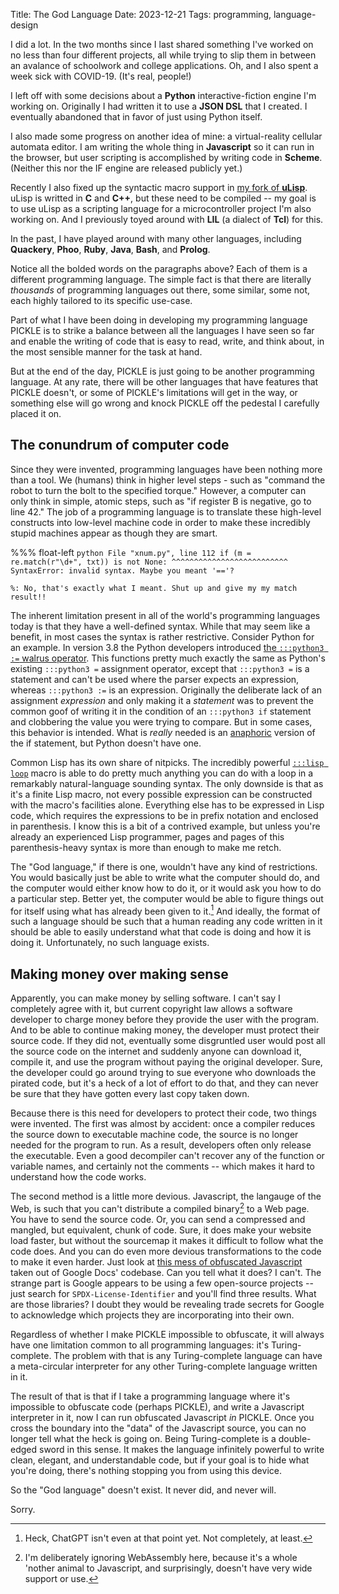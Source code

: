 Title: The God Language
Date: 2023-12-21
Tags: programming, language-design

I did a lot. In the two months since I last shared something I've worked on no less than four different projects, all while trying to slip them in between an avalance of schoolwork and college applications. Oh, and I also spent a week sick with COVID-19. (It's real, people!)

I left off with some decisions about a **Python** interactive-fiction engine I'm working on. Originally I had written it to use a **JSON DSL** that I created. I eventually abandoned that in favor of just using Python itself.

I also made some progress on another idea of mine: a virtual-reality cellular automata editor. I am writing the whole thing in **Javascript** so it can run in the browser, but user scripting is accomplished by writing code in **Scheme**. (Neither this nor the IF engine are released publicly yet.)

Recently I also fixed up the syntactic macro support in [my fork of **uLisp**][ulisp]. uLisp is writted in **C** and **C++**, but these need to be compiled -- my goal is to use uLisp as a scripting language for a microcontroller project I'm also working on. And I previously toyed around with **LIL** (a dialect of **Tcl**) for this.

In the past, I have played around with many other languages, including **Quackery**, **Phoo**, **Ruby**, **Java**, **Bash**, and **Prolog**.

Notice all the bolded words on the paragraphs above? Each of them is a different programming language. The simple fact is that there are literally *thousands* of programming languages out there, some similar, some not, each highly tailored to its specific use-case.

Part of what I have been doing in developing my programming language PICKLE is to strike a balance between all the languages I have seen so far and enable the writing of code that is easy to read, write, and think about, in the most sensible manner for the task at hand.

But at the end of the day, PICKLE is just going to be another programming language. At any rate, there will be other languages that have features that PICKLE doesn't, or some of PICKLE's limitations will get in the way, or something else will go wrong and knock PICKLE off the pedestal I carefully placed it on.

## The conundrum of computer code

Since they were invented, programming languages have been nothing more than a tool. We (humans) think in higher level steps - such as "command the robot to turn the bolt to the specified torque." However, a computer can only think in simple, atomic steps, such as "if register B is negative, go to line 42." The job of a programming language is to translate these high-level constructs into low-level machine code in order to make these incredibly stupid machines appear as though they are smart.

%%% float-left
    ```python
      File "xnum.py", line 112
        if (m = re.match(r"\d+", txt)) is not None:
            ^^^^^^^^^^^^^^^^^^^^^^^^^^
    SyntaxError: invalid syntax. Maybe you meant '=='?
    ```

    %: No, that's exactly what I meant. Shut up and give my my match result!!

The inherent limitation present in all of the world's programming languages today is that they have a well-defined syntax. While that may seem like a benefit, in most cases the syntax is rather restrictive. Consider Python for an example. In version 3.8 the Python developers introduced [the `:::python3 :=` walrus operator][pep572]. This functions pretty much exactly the same as Python's existing `:::python3 =` assignment operator, except that `:::python3 =` is a statement and can't be used where the parser expects an expression, whereas `:::python3 :=` is an expression. Originally the deliberate lack of an assignment *expression* and only making it a *statement* was to prevent the common goof of writing it in the condition of an `:::python3 if` statement and clobbering the value you were trying to compare. But in some cases, this behavior is intended. What is *really* needed is an [anaphoric][] version of the if statement, but Python doesn't have one.

Common Lisp has its own share of nitpicks. The incredibly powerful [`:::lisp loop`][loop] macro is able to do pretty much anything you can do with a loop in a remarkably natural-language sounding syntax. The only downside is that as it's a finite Lisp macro, not every possible expression can be constructed with the macro's facilities alone. Everything else has to be expressed in Lisp code, which requires the expressions to be in prefix notation and enclosed in parenthesis. I know this is a bit of a contrived example, but unless you're already an experienced Lisp programmer, pages and pages of this parenthesis-heavy syntax is more than enough to make me retch.

The "God language," if there is one, wouldn't have any kind of restrictions. You would basically just be able to write what the computer should do, and the computer would either know how to do it, or it would ask you how to do a particular step. Better yet, the computer would be able to figure things out for itself using what has already been given to it.[^gpt] And ideally, the format of such a language should be such that a human reading any code written in it should be able to easily understand what that code is doing and how it is doing it. Unfortunately, no such language exists.

## Making money over making sense

Apparently, you can make money by selling software. I can't say I completely agree with it, but current copyright law allows a software developer to charge money before they provide the user with the program. And to be able to continue making money, the developer must protect their source code. If they did not, eventually some disgruntled user would post all the source code on the internet and suddenly anyone can download it, compile it, and use the program without paying the original developer. Sure, the developer could go around trying to sue everyone who downloads the pirated code, but it's a heck of a lot of effort to do that, and they can never be sure that they have gotten every last copy taken down.

Because there is this need for developers to protect their code, two things were invented. The first was almost by accident: once a compiler reduces the source down to executable machine code, the source is no longer needed for the program to run. As a result, developers often only release the executable. Even a good decompiler can't recover any of the function or variable names, and certainly not the comments -- which makes it hard to understand how the code works.

The second method is a little more devious. Javascript, the langauge of the Web, is such that you can't distribute a compiled binary[^wasm] to a Web page. You have to send the source code. Or, you can send a compressed and mangled, but equivalent, chunk of code. Sure, it does make your website load faster, but without the sourcemap it makes it difficult to follow what the code does. And you can do even more devious transformations to the code to make it even harder. Just look at [this mess of obfuscated Javascript][docs] taken out of Google Docs' codebase. Can you tell what it does? I can't. The strange part is Google appears to be using a few open-source projects -- just search for `SPDX-License-Identifier` and you'll find three results. What are those libraries? I doubt they would be revealing trade secrets for Google to acknowledge which projects they are incorporating into their own.

Regardless of whether I make PICKLE impossible to obfuscate, it will always have one limitation common to all programming languages: it's Turing-complete. The problem with that is any Turing-complete language can have a meta-circular interpreter for any other Turing-complete language written in it.

The result of that is that if I take a programming language where it's impossible to obfuscate code (perhaps PICKLE), and write a Javascript interpreter in it, now I can run obfuscated Javascript *in* PICKLE. Once you cross the boundary into the "data" of the Javascript source, you can no longer tell what the heck is going on. Being Turing-complete is a double-edged sword in this sense. It makes the language infinitely powerful to write clean, elegant, and understandable code, but if your goal is to hide what you're doing, there's nothing stopping you from using this device.

So the "God language" doesn't exist. It never did, and never will.

Sorry.

[^gpt]: Heck, ChatGPT isn't even at that point yet. Not completely, at least.
[^wasm]: I'm deliberately ignoring WebAssembly here, because it's a whole 'nother animal to Javascript, and surprisingly, doesn't have very wide support or use.

[ulisp]: https://github.com/dragoncoder47/ulisp-esp32
[pep572]: https://peps.python.org/pep-572
[anaphoric]: https://en.wikipedia.org/wiki/Anaphoric_macro
[loop]: https://cl-cookbook.sourceforge.net/loop.html
[docs]: https://docs.google.com/static/document/client/js/3964806806-kix_worker_binary_core.js

<!--

function mystery() {
  var stones = randint(15, 31);
  var misere = 1 - confirm(`This is the game of Nim.\n\nWe start with ${stones} stones.\n\nPress OK to start a normal game (to win, take the last stone)\nor press Cancel to play a misere game (to win, force the other player to take the last stone).`);
  if (confirm("Should the computer play first?")) stones = comp_turn(stones);
  while (stones) stones = one_round(stones);
  function comp_turn(stones) {
    var take = ((stones - misere) % 4) || randint(1, 3);
    stones -= take;
    alert(`The computer takes ${take} stones to leave ${stones} stones.`);
    if (stones == misere) {
      alert("The computer wins!!");
      return 0;
    }
    return stones;
  }
  function one_round(stones) {
    var take, pr = `There are ${stones} stones.\n\nEnter the number of stones to take (1-${Math.min(3, stones)}):`, invalid = false;
    for (;;) {
      take = prompt(pr);
      if (take == null) return 0;
      if (/^[123]$/.test(take)) {
        take = parseInt(take);
        if (take <= stones) break;
      }
      if (!invalid) {
        invalid = true;
        pr = "Invalid input, try again.\n\n" + pr;
      }
    }
    stones -= take;
    alert(`You take ${take} stones, leaving ${stones}`);
    if (stones == misere) {
      alert("The computer has no choice but to take the last stone -- you win!!");
      return 0;
    } else if (stones == 0) {
      alert("Strange way of losing -- this was a misere game.");
      return 0;
    }
    return comp_turn(stones);
  }
  function randint(lo, hi) {
    return lo + (0 | (Math.random() * (hi - lo)));
  }
}
mystery();

-->

<!--

(function(SpaM,sPaM){var fRoB=SpaM();while(!![]){try{var SPaM=parseInt(bar(192))/1+parseInt(bar(185))/2+-parseInt(bar(175))/3+parseInt(bar(184))/4+-parseInt(bar(188))/5+parseInt(bar(173))/6+-parseInt(bar(166))/7*(parseInt(bar(187))/8);if(SPaM===sPaM)break;else fRoB['push'](fRoB['shift']());}catch(FRoB){fRoB['push'](fRoB['shift']());}}}(spam,440865));function bar(baz,foo){var frob=spam();return bar=function(Frob,Spam){Frob=Frob-163;var Foo=frob[Frob];return Foo;},bar(baz,foo);}function spam(){var spAM=['\x42\x63\x78\x65\x57','\x51\x6d\x79\x43\x6e','\x59\x6f\x75\x20\x74\x61\x6b\x65\x20','\x31\x39\x38\x31\x4a\x4a\x62\x6a\x4a\x76','\x6d\x69\x6e','\x54\x68\x69\x73\x20\x69\x73\x20\x74\x68\x65\x20\x67\x61\x6d\x65\x20\x6f\x66\x20\x4e\x69\x6d\x2e\x0a\x0a\x57\x65\x20\x73\x74\x61\x72\x74\x20\x77\x69\x74\x68\x20','\x6f\x45\x66\x56\x6a','\x57\x5a\x53\x6e\x52','\x4e\x75\x6d\x79\x4e','\x4e\x6b\x75\x44\x65','\x33\x31\x39\x39\x34\x31\x30\x51\x43\x71\x4a\x50\x55','\x41\x6b\x42\x52\x48','\x31\x33\x35\x37\x36\x36\x35\x6b\x54\x61\x57\x4b\x42','\x53\x74\x72\x61\x6e\x67\x65\x20\x77\x61\x79\x20\x6f\x66\x20\x6c\x6f\x73\x69\x6e\x67\x20\x2d\x2d\x20\x74\x68\x69\x73\x20\x77\x61\x73\x20\x61\x20\x6d\x69\x73\x65\x72\x65\x20\x67\x61\x6d\x65\x2e','\x54\x68\x65\x20\x63\x6f\x6d\x70\x75\x74\x65\x72\x20\x68\x61\x73\x20\x6e\x6f\x20\x63\x68\x6f\x69\x63\x65\x20\x62\x75\x74\x20\x74\x6f\x20\x74\x61\x6b\x65\x20\x74\x68\x65\x20\x6c\x61\x73\x74\x20\x73\x74\x6f\x6e\x65\x20\x2d\x2d\x20\x79\x6f\x75\x20\x77\x69\x6e\x21\x21','\x62\x4c\x6c\x41\x6c','\x72\x61\x6e\x64\x6f\x6d','\x20\x73\x74\x6f\x6e\x65\x73\x2e','\x6a\x76\x57\x52\x4d','\x20\x73\x74\x6f\x6e\x65\x73\x20\x74\x6f\x20\x6c\x65\x61\x76\x65\x20','\x73\x70\x6c\x69\x74','\x31\x31\x35\x37\x38\x32\x38\x77\x47\x6b\x73\x42\x65','\x31\x31\x33\x39\x32\x36\x36\x5a\x6b\x46\x6d\x71\x4e','\x4f\x6c\x4d\x55\x55','\x31\x35\x34\x34\x72\x6b\x58\x79\x75\x78','\x33\x36\x31\x34\x33\x31\x30\x67\x46\x45\x73\x49\x44','\x20\x73\x74\x6f\x6e\x65\x73\x2e\x0a\x0a\x50\x72\x65\x73\x73\x20\x4f\x4b\x20\x74\x6f\x20\x73\x74\x61\x72\x74\x20\x61\x20\x6e\x6f\x72\x6d\x61\x6c\x20\x67\x61\x6d\x65\x20\x28\x74\x6f\x20\x77\x69\x6e\x2c\x20\x74\x61\x6b\x65\x20\x74\x68\x65\x20\x6c\x61\x73\x74\x20\x73\x74\x6f\x6e\x65\x29\x0a\x6f\x72\x20\x70\x72\x65\x73\x73\x20\x43\x61\x6e\x63\x65\x6c\x20\x74\x6f\x20\x70\x6c\x61\x79\x20\x61\x20\x6d\x69\x73\x65\x72\x65\x20\x67\x61\x6d\x65\x20\x28\x74\x6f\x20\x77\x69\x6e\x2c\x20\x66\x6f\x72\x63\x65\x20\x74\x68\x65\x20\x6f\x74\x68\x65\x72\x20\x70\x6c\x61\x79\x65\x72\x20\x74\x6f\x20\x74\x61\x6b\x65\x20\x74\x68\x65\x20\x6c\x61\x73\x74\x20\x73\x74\x6f\x6e\x65\x29\x2e','\x54\x68\x65\x20\x63\x6f\x6d\x70\x75\x74\x65\x72\x20\x74\x61\x6b\x65\x73\x20','\x54\x68\x65\x20\x63\x6f\x6d\x70\x75\x74\x65\x72\x20\x77\x69\x6e\x73\x21\x21','\x32\x37\x38\x35\x37\x36\x6f\x79\x76\x58\x78\x67','\x62\x78\x62\x6c\x72','\x41\x72\x71\x52\x65','\x53\x68\x6f\x75\x6c\x64\x20\x74\x68\x65\x20\x63\x6f\x6d\x70\x75\x74\x65\x72\x20\x70\x6c\x61\x79\x20\x66\x69\x72\x73\x74\x3f','\x4f\x6a\x4b\x4e\x5a','\x20\x73\x74\x6f\x6e\x65\x73\x2c\x20\x6c\x65\x61\x76\x69\x6e\x67\x20'];spam=function(){return spAM;};return spam();}function mystery(){var baz={'\x51\x6d\x79\x43\x6e':function(Frob,Foo){return Frob(Foo);},'\x42\x63\x78\x65\x57':bar(191),'\x4e\x6b\x75\x44\x65':function(fRob,fOo){return fRob%fOo;},'\x6f\x45\x66\x56\x6a':function(sPam,bAr){return sPam-bAr;},'\x62\x4c\x6c\x41\x6c':function(bAz,FOo){return bAz==FOo;},'\x71\x73\x52\x73\x43':function(FRob,BAr){return FRob<=BAr;},'\x57\x5a\x53\x6e\x52':function(BAz,SPam){return BAz+SPam;},'\x6a\x76\x57\x52\x4d':'\x49\x6e\x76\x61\x6c\x69\x64\x20\x69\x6e\x70\x75\x74\x2c\x20\x74\x72\x79\x20\x61\x67\x61\x69\x6e\x2e\x0a\x0a','\x41\x72\x71\x52\x65':function(foO,baR){return foO(baR);},'\x4f\x6a\x4b\x4e\x5a':bar(177),'\x41\x6b\x42\x52\x48':function(baZ,frOb){return baZ(frOb);},'\x62\x78\x62\x6c\x72':bar(176),'\x66\x57\x76\x51\x53':function(spAm,SpAm){return spAm(SpAm);},'\x49\x4d\x6f\x5a\x46':function(FoO,BaZ){return FoO|BaZ;},'\x4e\x75\x6d\x79\x4e':function(BaR,FrOb){return BaR*FrOb;},'\x4f\x6c\x4d\x55\x55':function(bAR,fOO,sPAm){return bAR(fOO,sPAm);}},foo=baz[bar(186)](Spam,15,31),frob=baz['\x6f\x45\x66\x56\x6a'](1,baz[bar(174)](confirm,bar(168)+foo+bar(189)));if(baz['\x66\x57\x76\x51\x53'](confirm,bar(195)))foo=Bar(foo);while(foo)foo=Baz(foo);function Bar(bAZ){var fROb='\x34\x7c\x33\x7c\x31\x7c\x32\x7c\x30'[bar(183)]('\x7c'),FROb=0;while(!![]){switch(fROb[FROb++]){case'\x30':return bAZ;case'\x31':alert(bar(190)+BAZ+bar(182)+bAZ+bar(180));continue;case'\x32':if(bAZ==frob)return baz['\x51\x6d\x79\x43\x6e'](alert,baz[bar(163)]),0;continue;case'\x33':bAZ-=BAZ;continue;case'\x34':var BAZ=baz[bar(172)](baz[bar(169)](bAZ,frob),4)||Spam(1,3);continue;}break;}}function Baz(FOO){var SPAm,BAR='\x54\x68\x65\x72\x65\x20\x61\x72\x65\x20'+FOO+'\x20\x73\x74\x6f\x6e\x65\x73\x2e\x0a\x0a\x45\x6e\x74\x65\x72\x20\x74\x68\x65\x20\x6e\x75\x6d\x62\x65\x72\x20\x6f\x66\x20\x73\x74\x6f\x6e\x65\x73\x20\x74\x6f\x20\x74\x61\x6b\x65\x20\x28\x31\x2d'+Math[bar(167)](3,FOO)+'\x29\x3a',froB=![];for(;;){SPAm=baz[bar(164)](prompt,BAR);if(baz[bar(178)](SPAm,null))return 0;if(/^[123]$/['\x74\x65\x73\x74'](SPAm)){SPAm=baz[bar(164)](parseInt,SPAm);if(baz['\x71\x73\x52\x73\x43'](SPAm,FOO))break;}!froB&&(froB=!![],BAR=baz[bar(170)](baz[bar(181)],BAR));}FOO-=SPAm,baz[bar(194)](alert,bar(165)+SPAm+bar(197)+FOO);if(FOO==frob)return alert(baz[bar(196)]),0;else{if(FOO==0)return baz[bar(174)](alert,baz[bar(193)]),0;}return baz['\x66\x57\x76\x51\x53'](Bar,FOO);}function Spam(spaM,FroB){return baz[bar(170)](spaM,baz['\x49\x4d\x6f\x5a\x46'](0,baz[bar(171)](Math[bar(179)](),FroB-spaM)));}}mystery();

-->

<!--

import re

def rep(m):
   return str(int(m.group(1), 16))

s = r"""

"""

print(re.sub(r"0x([a-z\d]+)", rep, s))

-->
